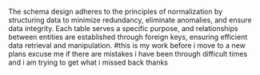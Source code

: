 The schema design adheres to the principles of normalization by structuring data to minimize redundancy, eliminate anomalies, and ensure data integrity. Each table serves a specific purpose, and relationships between entities are established through foreign keys, ensuring efficient data retrieval and manipulation.  #this is my work before i move to a new plans excuse me if there are mistakes i have been through difficult times and i am trying to get what i missed back thanks
